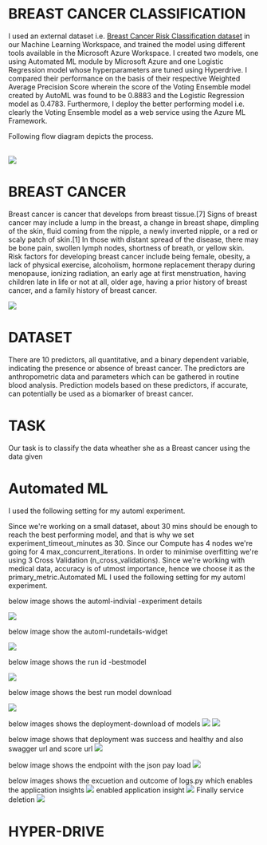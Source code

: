 # BREAST CANCER CLASSIFICATION
I used an external dataset i.e. <a href="https://archive.ics.uci.edu/ml/machine-learning-databases/00451/dataR2.csv">Breast Cancer Risk Classification dataset</a> in our Machine Learning Workspace, and trained the model using different tools available in the Microsoft Azure Workspace. I created two models, one using Automated ML module by Microsoft Azure and one Logistic Regression model whose hyperparameters are tuned using Hyperdrive. I compared their performance on the basis of their respective Weighted Average Precision Score wherein the score of the Voting Ensemble model created by AutoML was found to be 0.8883 and the Logistic Regression model as 0.4783. Furthermore, I deploy the better performing model i.e. clearly the Voting Ensemble model as a web service using the Azure ML Framework.



Following flow diagram depicts the process.
<br>
<br>

<img src="capstoneprojectscreenshot/capstone-diagram.png"/>

# BREAST CANCER 

Breast cancer is cancer that develops from breast tissue.[7] Signs of breast cancer may include a lump in the breast, a change in breast shape, dimpling of the skin, fluid coming from the nipple, a newly inverted nipple, or a red or scaly patch of skin.[1] In those with distant spread of the disease, there may be bone pain, swollen lymph nodes, shortness of breath, or yellow skin.
Risk factors for developing breast cancer include being female, obesity, a lack of physical exercise, alcoholism, hormone replacement therapy during menopause, ionizing radiation, an early age at first menstruation, having children late in life or not at all, older age, having a prior history of breast cancer, and a family history of breast cancer.

<img src="capstoneprojectscreenshot/capstone-diagram.png"/>

# DATASET 

There are 10 predictors, all quantitative, and a binary dependent variable, indicating the presence or absence of breast cancer.
The predictors are anthropometric data and parameters which can be gathered in routine blood analysis.
Prediction models based on these predictors, if accurate, can potentially be used as a biomarker of breast cancer.

# TASK
Our task is to classify the data wheather she as a Breast cancer using the data given

# Automated ML
I used the following setting for my automl experiment.

Since we're working on a small dataset, about 30 mins should be enough to reach the best performing model, and that is why we set experiment_timeout_minutes as 30.
Since our Compute has 4 nodes we're going for 4 max_concurrent_iterations.
In order to minimise overfitting we're using 3 Cross Validation (n_cross_validations).
Since we're working with medical data, accuracy is of utmost importance, hence we choose it as the primary_metric.Automated ML
I used the following setting for my automl experiment.

below image shows the automl-indivial -experiment details

<img src="capstoneprojectscreenshot/Screenshot (664).png"/>

below image show the automl-rundetails-widget

<img src="capstoneprojectscreenshot/Screenshot (665).png"/>

below image shows the run id -bestmodel

<img src="capstoneprojectscreenshot/Screenshot (666).png"/>

below image shows the best run model download

<img src="capstoneprojectscreenshot/Screenshot (667).png"/>

below images shows the deployment-download of models
<img src="capstoneprojectscreenshot/Screenshot (668).png"/>
<img src="capstoneprojectscreenshot/Screenshot (669).png"/>

below image shows that deployment was success and healthy and also swagger url and score url
<img src="capstoneprojectscreenshot/Screenshot (670).png"/>

below image shows the endpoint with the json pay load
<img src="capstoneprojectscreenshot/Screenshot (671).png"/>

below images shows the excuetion and outcome of logs.py which enables the application insights
<img src="capstoneprojectscreenshot/Screenshot (672).png"/>
enabled application insight
<img src="capstoneprojectscreenshot/Screenshot (673).png"/>
Finally service deletion
<img src="capstoneprojectscreenshot/Screenshot (674).png"/>

# HYPER-DRIVE 
